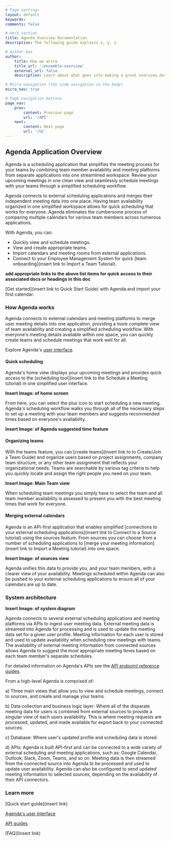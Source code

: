 ```yaml
---
# Page settings
layout: default
keywords:
comments: false

# Hero section
title: Agenda Overview Documentation
description: The following guide explains x, y, z.

# Author box
author:
    title: How we write
    title_url: '/ensemble-overview'
    external_url: false
    description: Learn about what goes into making a great overview document.

# Micro navigation (the side navigation in the body)
micro_nav: true

# Page navigation buttons
page_nav:
    prev:
        content: Previous page
        url: '/API'
    next:
        content: Next page
        url: '/UI'
---
```

<!-- Write the documenation content here -->

## Agenda Application Overview

Agenda is a scheduling application that simplifies the meeting process for your teams by combining team member availability and meeting platforms from separate applications into one streamlined workspace. Review your upcoming meetings in one clean view and seamlessly schedule meetings with your teams through a simplified scheduling workflow.

Agenda connects to external scheduling applications and merges their independent meeting data into one place. Having team availability organized in one simplified workspace allows for quick scheduling that works for everyone. Agenda eliminates the cumbersome process of comparing multiple calendars for various team members across numerous applications.

With Agenda, you can:

- Quickly view and schedule meetings.
- View and create appropriate teams.
- Import calendars and meeting rooms from external applications.
- Connect to your Employee Management System for quick [team onboarding](insert link to Import a Team Tutorial).

**add appropriate links to the above list items for quick access to their associated docs or headings in this doc**

[Get started](insert link to Quick Start Guide) with Agenda and import your first calendar.
  
### How Agenda works

Agenda connects to external calendars and meeting platforms to merge user meeting details into one application, providing a more complete view of team availability and creating a simplified scheduling workflow. With everyone's meeting details available within one space, you can quickly create teams and schedule meetings that work well for all.

Explore Agenda's [user interface](UI.md).

#### Quick scheduling

Agenda's home view displays your upcoming meetings and provides quick access to the [scheduling tool](insert link to the Schedule a Meeting tutorial) in one simplified user interface. 

**Insert Image: of home screen**

From here, you can select the plus icon to start scheduling a new meeting. Agenda's scheduling workflow walks you through all of the necessary steps to set up a meeting with your team members and suggests recommended times based on everyone's availability.

**Insert Image: of Agenda suggested time feature**

#### Organizing teams

With the teams feature, you can [create teams](insert link to to Create/Join a Team Guide) and organize users based on project assignments, company team structure, or any other team assignment that reflects your organizational needs. Teams are searchable by various tag criteria to help you quickly locate and assign the right people you need on your team. 

**Insert Image: Main Team view**

When scheduling team meetings you simply have to select the team and all team member availability is assessed to present you with the best meeting times that work for everyone.

#### Merging external calendars

Agenda is an API-first application that enables simplified [connections to your external scheduling applications](insert link to Connect to a Source tutorial) using the sources feature. From sources you can choose from a number of scheduling applications to [merge your meeting information](insert link to Import a Meeting tutorial) into one space. 

**Insert Image: of sources view**

Agenda unifies this data to provide you, and your team members, with a clearer view of your availability. Meetings scheduled within Agenda can also be pushed to your external scheduling applications to ensure all of your calendars are up to date.

### System architecture

**Insert Image: of system diagram**

Agenda connects to several external scheduling applications and meeting platforms via APIs to ingest user meeting data. External meeting data is streamed into Agenda for processing and is used to update the meeting data set for a given user profile. Meeting information for each user is stored and used to update availability when scheduling new meetings with teams. The availability of external meeting information from connected sources allows Agenda to suggest the most appropriate meeting times based on each team member's separate schedules.

For detailed information on Agenda's APIs see the [API endpoint reference guides](API.md).

From a high-level Agenda is comprised of:

a) Three main views that allow you to view and schedule meetings, connect to sources, and create and manage your teams.

b) Data collection and business logic layer: Where all of the disparate meeting data for users is combined from external sources to provide a singular view of each users availability. This is where meeting requests are processed, updated, and made available for export back to your connected sources.

c) Database: Where user's updated profile and scheduling data is stored.

d) APIs: Agenda is built API-first and can be connected to a wide variety of external scheduling and meeting applications, such as: Google Calendar, Outlook, Slack, Zoom, Teams, and so on. Meeting data is then streamed from the connected source into Agenda to be processed and used to update user availability. Agenda can also be configured to send updated meeting information to selected sources, depending on the availability of their API connectors.

### Learn more

[Quick start guide](insert link)

[Agenda's user interface](UI.md)

[API guides](API.md)

[FAQ](insert link)
